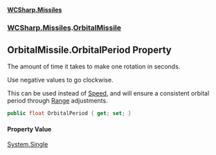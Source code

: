 #### [WCSharp.Missiles](README.md 'README')
### [WCSharp.Missiles](WCSharp.Missiles.md 'WCSharp.Missiles').[OrbitalMissile](WCSharp.Missiles.OrbitalMissile.md 'WCSharp.Missiles.OrbitalMissile')

## OrbitalMissile.OrbitalPeriod Property

The amount of time it takes to make one rotation in seconds.  
  
Use negative values to go clockwise.  
  
This can be used instead of [Speed](WCSharp.Missiles.OrbitalMissile.Speed.md 'WCSharp.Missiles.OrbitalMissile.Speed'), and will ensure a consistent orbital period through [Range](WCSharp.Missiles.OrbitalMissile.Range.md 'WCSharp.Missiles.OrbitalMissile.Range') adjustments.

```csharp
public float OrbitalPeriod { get; set; }
```

#### Property Value
[System.Single](https://docs.microsoft.com/en-us/dotnet/api/System.Single 'System.Single')